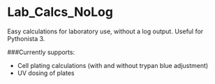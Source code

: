 # Lab_Calcs_NoLog
Easy calculations for laboratory use, without a log output. Useful for Pythonista 3.


###Currently supports:
- Cell plating calculations (with and without trypan blue adjustment)
- UV dosing of plates
